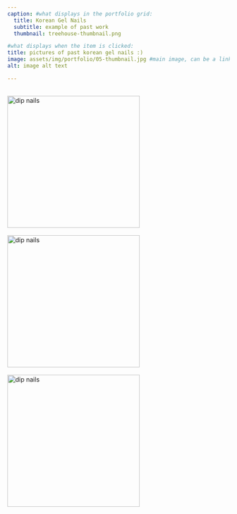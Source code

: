 ```yaml
---
caption: #what displays in the portfolio grid:
  title: Korean Gel Nails
  subtitle: example of past work
  thumbnail: treehouse-thumbnail.png

#what displays when the item is clicked:
title: pictures of past korean gel nails :)
image: assets/img/portfolio/05-thumbnail.jpg #main image, can be a link or a file in assets/img/portfolio
alt: image alt text

---
```


<br>
<img src="/img/portfolio/dreams.png" alt="dip nails" height="300" width="300" align="center">
<br>

<br>
<img src="/img/portfolio/escape.png" alt="dip nails" height="300" width="300" align="center">
<br>

<br>
<img src="/img/portfolio/golden.png" alt="dip nails" height="300" width="300" align="center">
<br>

